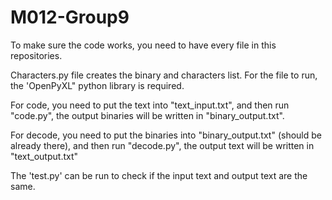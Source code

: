 # M012-Group9

To make sure the code works, you need to have every file in this repositories.

Characters.py file creates the binary and characters list. For the file to run, the 'OpenPyXL" python library is required.

For code, you need to put the text into "text_input.txt", and then run "code.py", the output binaries will be written in "binary_output.txt".

For decode, you need to put the binaries into "binary_output.txt" (should be already there), and then run "decode.py", the output text will be written in "text_output.txt"

The 'test.py' can be run to check if the input text and output text are the same.
